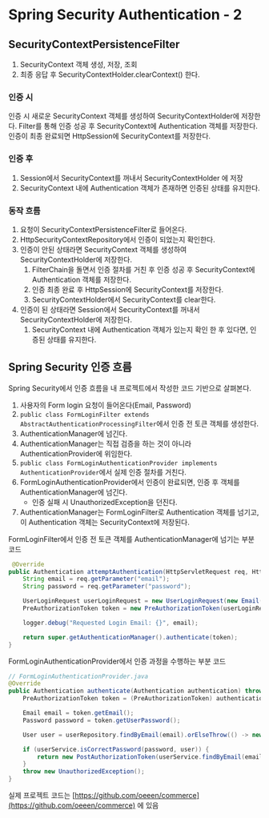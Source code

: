 # Spring Security Authentication - 2

## SecurityContextPersistenceFilter

1. SecurityContext 객체 생성, 저장, 조회
2. 최종 응답 후 SecurityContextHolder.clearContext() 한다.

### 인증 시

인증 시 새로운 SecurityContext 객체를 생성하여 SecurityContextHolder에 저장한다. Filter를 통해 인증 성공 후 SecurityContext에 Authentication 객체를 저장한다. 인증이 최종 완료되면 HttpSession에 SecurityContext를 저장한다.

### 인증 후

1. Session에서 SecurityContext를 꺼내서 SecurityContextHolder 에 저장
2. SecurityContext 내에 Authentication 객체가 존재하면 인증된 상태를 유지한다.

### 동작 흐름

1. 요청이 SecurityContextPersistenceFilter로 들어온다.
2. HttpSecurityContextRepository에서 인증이 되었는지 확인한다.
3. 인증이 안된 상태라면 SecurityContext 객체를 생성하여 SecurityContextHolder에 저장한다.
    1. FilterChain을 돌면서 인증 절차를 거친 후 인증 성공 후 SecurityContext에 Authentication 객체를 저장한다.
    2. 인증 최종 완료 후 HttpSession에 SecurityContext를 저장한다.
    3. SecurityContextHolder에서 SecurityContext를 clear한다.
4. 인증이 된 상태라면 Session에서 SecurityContext를 꺼내서 SecurityContextHolder에 저장한다.
    1. SecurityContext 내에 Authentication 객체가 있는지 확인 한 후 있다면, 인증된 상태를 유지한다.

## Spring Security 인증 흐름

Spring Security에서 인증 흐름을 내 프로젝트에서 작성한 코드 기반으로 살펴본다.

1. 사용자의 Form login 요청이 들어온다(Email, Password)
2. `public class FormLoginFilter extends AbstractAuthenticationProcessingFilter`에서 인증 전 토큰 객체를 생성한다.
3. AuthenticationManager에 넘긴다.
4. AuthenticationManager는 직접 검증을 하는 것이 아니라 AuthenticationProvider에 위임한다.
5. `public class FormLoginAuthenticationProvider implements AuthenticationProvider`에서 실제 인증 절차를 거친다.
6. FormLoginAuthenticationProvider에서 인증이 완료되면, 인증 후 객체를 AuthenticationManager에 넘긴다.
    - 인증 실패 시 UnauthorizedException을 던진다.
7. AuthenticationManager는 FormLoginFilter로 Authentication 객체를 넘기고, 이 Authentication 객체는 SecurityContext에 저장된다.

FormLoginFilter에서 인증 전 토큰 객체를 AuthenticationManager에 넘기는 부분 코드

```java
 @Override
public Authentication attemptAuthentication(HttpServletRequest req, HttpServletResponse res) throws AuthenticationException, IOException, ServletException {
    String email = req.getParameter("email");
    String password = req.getParameter("password");

    UserLoginRequest userLoginRequest = new UserLoginRequest(new Email(email), new Password(password));
    PreAuthorizationToken token = new PreAuthorizationToken(userLoginRequest);

    logger.debug("Requested Login Email: {}", email);

    return super.getAuthenticationManager().authenticate(token);
}
```

FormLoginAuthenticationProvider에서 인증 과정을 수행하는 부분 코드

```java
// FormLoginAuthenticationProvider.java
@Override
public Authentication authenticate(Authentication authentication) throws AuthenticationException {
    PreAuthorizationToken token = (PreAuthorizationToken) authentication;

    Email email = token.getEmail();
    Password password = token.getUserPassword();

    User user = userRepository.findByEmail(email).orElseThrow(() -> new NotFoundUserException(email.getEmail()));

    if (userService.isCorrectPassword(password, user)) {
        return new PostAuthorizationToken(userService.findByEmail(email));
    }
    throw new UnauthorizedException();
}
```

실제 프로젝트 코드는 [https://github.com/oeeen/commerce](https://github.com/oeeen/commerce) 에 있음
